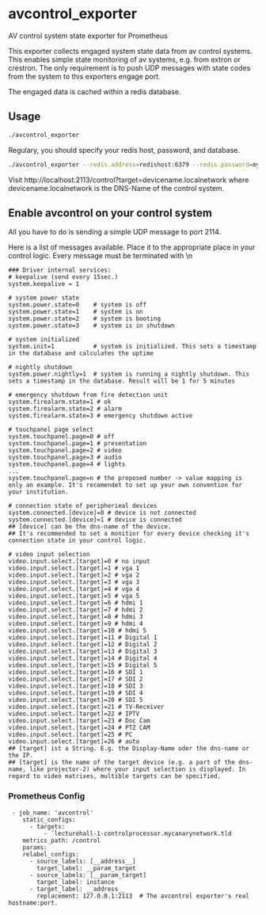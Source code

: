 # avcontrol_exporter
AV control system state exporter for Prometheus

This exporter collects engaged system state data from av control systems. This enables simple state monitoring of av systems, e.g. from extron or crestron.
The only requirement is to push UDP messages with state codes from the system to this exporters engage port.

The engaged data is cached within a redis database.

## Usage

```sh
./avcontrol_exporter
```

Regulary, you should specify your redis host,  password, and database.
```sh
./avcontrol_exporter --redis.address=redishost:6379 --redis.password=mycanarypass --redis.db=0
```

Visit http://localhost:2113/control?target=devicename.localnetwork where devicename.localnetwork is the DNS-Name of the control system.

## Enable avcontrol on your control system
All you have to do is sending a simple UDP message to port 2114.

Here is a list of messages available. Place it  to the appropriate place in your control logic.
Every message must be terminated with \n

```
### Driver internal services:
# keepalive (send every 15sec.)
system.keepalive = 1

# system power state
system.power.state=0	# system is off
system.power.state=1	# system is on
system.power.state=2    # system is booting
system.power.state=3	# system is in shutdown

# system initialized
system.init=1           # system is initialized. This sets a timestamp in the database and calculates the uptime

# nightly shutdown
system.power.nightly=1  # system is running a nightly shutdown. This sets a timestamp in the database. Result will be 1 for 5 minutes

# emergency shutdown from fire detection unit
system.firealarm.state=1 # ok
system.firealarm.state=2 # alarm
system.firealarm.state=3 # emergency shutdown active

# touchpanel page select
system.touchpanel.page=0 # off
system.touchpanel.page=1 # presentation
system.touchpanel.page=2 # video
system.touchpanel.page=3 # audio
system.touchpanel.page=4 # lights
...
system.touchpanel.page=n # the proposed number -> value mapping is only an example. It's recomendet to set up your own convention for your institution.

# connection state of peripherieal devices
system.connected.[device]=0 # device is not connected
system.connected.[device]=1 # device is connected
## [device] can be the dns-name of the device.
## It's recommended to set a monitior for every device checking it's connection state in your control logic.

# video input selection
video.input.select.[target]=0 # no input
video.input.select.[target]=1 # vga 1
video.input.select.[target]=2 # vga 2
video.input.select.[target]=3 # vga 3
video.input.select.[target]=4 # vga 4
video.input.select.[target]=5 # vga 5
video.input.select.[target]=6 # hdmi 1
video.input.select.[target]=7 # hdmi 2
video.input.select.[target]=8 # hdmi 3
video.input.select.[target]=9 # hdmi 4
video.input.select.[target]=10 # hdmi 5
video.input.select.[target]=11 # Digital 1
video.input.select.[target]=12 # Digital 2
video.input.select.[target]=13 # Digital 3
video.input.select.[target]=14 # Digital 4
video.input.select.[target]=15 # Digital 5
video.input.select.[target]=16 # SDI 1
video.input.select.[target]=17 # SDI 2
video.input.select.[target]=18 # SDI 3
video.input.select.[target]=19 # SDI 4
video.input.select.[target]=20 # SDI 5
video.input.select.[target]=21 # TV-Receiver
video.input.select.[target]=22 # IPTV
video.input.select.[target]=23 # Doc Cam
video.input.select.[target]=24 # PTZ CAM
video.input.select.[target]=25 # PC
video.input.select.[target]=26 # auto
## [target] ist a String. E.g. the Display-Name oder the dns-name or the IP.
## [target] is the name of the target device (e.g. a part of the dns-name, like projector-2) where your input selection is displayed. In regard to video matrixes, multible targets can be specified.

```

### Prometheus Config
```
 - job_name: 'avcontrol'
    static_configs:
      - targets:
          - ´lecturehall-1-controlprocessor.mycanarynetwork.tld
    metrics_path: /control
    params:
    relabel_configs:
      - source_labels: [__address__]
        target_label: __param_target
      - source_labels: [__param_target]
        target_label: instance
      - target_label: __address__
        replacement: 127.0.0.1:2113  # The avcontrol exporter's real hostname:port.

```
